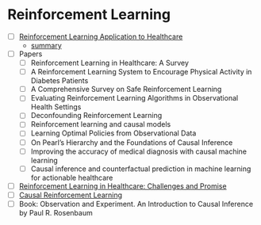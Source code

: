 # Reinforcement Learning

* [ ] [Reinforcement Learning Application to Healthcare](https://towardsdatascience.com/a-review-of-recent-reinforcment-learning-applications-to-healthcare-1f8357600407)
  * [summary](summaries/rl-applications-healthcare.MD)
* [ ] Papers
  * [ ] Reinforcement Learning in Healthcare: A Survey
  * [ ] A Reinforcement Learning System to Encourage Physical Activity in Diabetes Patients
  * [ ] A Comprehensive Survey on Safe Reinforcement Learning
  * [ ] Evaluating Reinforcement Learning Algorithms in Observational Health Settings
  * [ ] Deconfounding Reinforcement Learning
  * [ ] Reinforcement learning and causal models
  * [ ] Learning Optimal Policies from Observational Data
  * [ ] On Pearl’s Hierarchy and the Foundations of Causal Inference
  * [ ] Improving the accuracy of medical diagnosis with causal machine learning
  * [ ] Causal inference and counterfactual prediction in machine learning for actionable healthcare

* [ ] [Reinforcement Learning in Healthcare: Challenges and Promise](https://www.youtube.com/watch?v=OsGxPVYR2xo)
* [ ] [Causal Reinforcement Learning](https://crl.causalai.net/)
* [ ] Book: Observation and Experiment. An Introduction to Causal Inference by Paul R. Rosenbaum